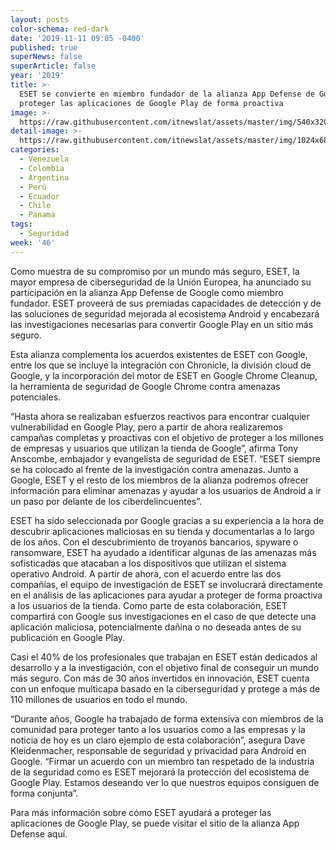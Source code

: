 ```yaml
---
layout: posts
color-schema: red-dark
date: '2019-11-11 09:05 -0400'
published: true
superNews: false
superArticle: false
year: '2019'
title: >-
  ESET se convierte en miembro fundador de la alianza App Defense de Google para
  proteger las aplicaciones de Google Play de forma proactiva
image: >-
  https://raw.githubusercontent.com/itnewslat/assets/master/img/540x320/google-play-store-p.jpg
detail-image: >-
  https://raw.githubusercontent.com/itnewslat/assets/master/img/1024x680/google-play-store-g.jpg
categories:
  - Venezuela
  - Colombia
  - Argentina
  - Perú
  - Ecuador
  - Chile
  - Panama
tags:
  - Seguridad
week: '46'
---
```

Como muestra de su compromiso por un mundo más seguro, ESET, la mayor empresa de ciberseguridad de la Unión Europea, ha anunciado su participación en la alianza App Defense de Google como miembro fundador. ESET proveerá de sus premiadas capacidades de detección y de las soluciones de seguridad mejorada al ecosistema Android y encabezará las investigaciones necesarias para convertir Google Play en un sitio más seguro.

Esta alianza complementa los acuerdos existentes de ESET con Google, entre los que se incluye la integración con Chronicle, la división cloud de Google, y la incorporación del motor de ESET en Google Chrome Cleanup, la herramienta de seguridad de Google Chrome contra amenazas potenciales. 

“Hasta ahora se realizaban esfuerzos reactivos para encontrar cualquier vulnerabilidad en Google Play, pero a partir de ahora realizaremos campañas completas y proactivas con el objetivo de proteger a los millones de empresas y usuarios que utilizan la tienda de Google”, afirma Tony Anscombe, embajador y evangelista de seguridad de ESET. “ESET siempre se ha colocado al frente de la investigación contra amenazas. Junto a Google, ESET y el resto de los miembros de la alianza podremos ofrecer información para eliminar amenazas y ayudar a los usuarios de Android a ir un paso por delante de los ciberdelincuentes”. 

ESET ha sido seleccionada por Google gracias a su experiencia a la hora de descubrir aplicaciones maliciosas en su tienda y documentarlas a lo largo de los años. Con el descubrimiento de troyanos bancarios, spyware o ransomware, ESET ha ayudado a identificar algunas de las amenazas más sofisticadas que atacaban a los dispositivos que utilizan el sistema operativo Android. A partir de ahora, con el acuerdo entre las dos compañías, el equipo de investigación de ESET se involucrará directamente en el análisis de las aplicaciones para ayudar a proteger de forma proactiva a los usuarios de la tienda. Como parte de esta colaboración, ESET compartirá con Google sus investigaciones en el caso de que detecte una aplicación maliciosa, potencialmente dañina o no deseada antes de su publicación en Google Play. 

Casi el 40% de los profesionales que trabajan en ESET están dedicados al desarrollo y a la investigación, con el objetivo final de conseguir un mundo más seguro. Con más de 30 años invertidos en innovación, ESET cuenta con un enfoque multicapa basado en la ciberseguridad y protege a más de 110 millones de usuarios en todo el mundo. 

“Durante años, Google ha trabajado de forma extensiva con miembros de la comunidad para proteger tanto a los usuarios como a las empresas y la noticia de hoy es un claro ejemplo de esta colaboración”, asegura Dave Kleidenmacher, responsable de seguridad y privacidad para Android en Google. “Firmar un acuerdo con un miembro tan respetado de la industria de la seguridad como es ESET mejorará la protección del ecosistema de Google Play. Estamos deseando ver lo que nuestros equipos consiguen de forma conjunta”. 

Para más información sobre cómo ESET ayudará a proteger las aplicaciones de Google Play, se puede visitar el sitio de la alianza App Defense aquí.